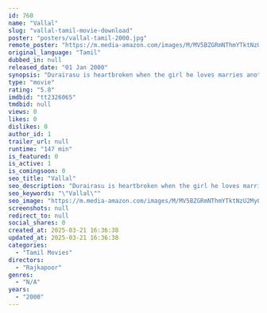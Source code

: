 ```yaml
---
id: 760
name: "Vallal"
slug: "vallal-tamil-movie-download"
poster: "posters/vallal-tamil-2000.jpg"
remote_poster: "https://m.media-amazon.com/images/M/MV5BZGRmNThmYTktNzU2My00ZTQ3LWE4YzgtMDNmMGM4YzhmNWYyXkEyXkFqcGc@._V1_SX300.jpg"
original_language: "Tamil"
dubbed_in: null
released_date: "01 Jan 2000"
synopsis: "Durairasu is heartbroken when the girl he loves marries another man. However, when the girl and her husband die in an accident, Durairasu dedicates his life to bring up their daughter."
type: "movie"
rating: "5.8"
imdbid: "tt2326065"
tmdbid: null
views: 0
likes: 0
dislikes: 0
author_id: 1
trailer_url: null
runtime: "147 min"
is_featured: 0
is_active: 1
is_comingsoon: 0
seo_title: "Vallal"
seo_description: "Durairasu is heartbroken when the girl he loves marries another man. However, when the girl and her husband die in an accident, Durairasu dedicates his life to bring up their daughter."
seo_keywords: "\"Vallal\""
seo_image: "https://m.media-amazon.com/images/M/MV5BZGRmNThmYTktNzU2My00ZTQ3LWE4YzgtMDNmMGM4YzhmNWYyXkEyXkFqcGc@._V1_SX300.jpg"
screenshots: null
redirect_to: null
social_shares: 0
created_at: 2025-03-21 16:36:38
updated_at: 2025-03-21 16:36:38
categories:
  - "Tamil Movies"
directors:
  - "Rajkapoor"
genres:
  - "N/A"
years:
  - "2000"
---
```

